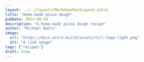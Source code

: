 ```yaml
---
layout: ../../layouts/MarkdownPostLayout.astro
title: "Home-made pizza dough"
pubDate: 2023-08-19
description: "A home-made pizza dough recipe"
author: "Michael Watts"
image:
  url: "https://docs.astro.build/assets/full-logo-light.png"
  alt: "A link image"
tags: ["recipes"]
draft: true
---
```

